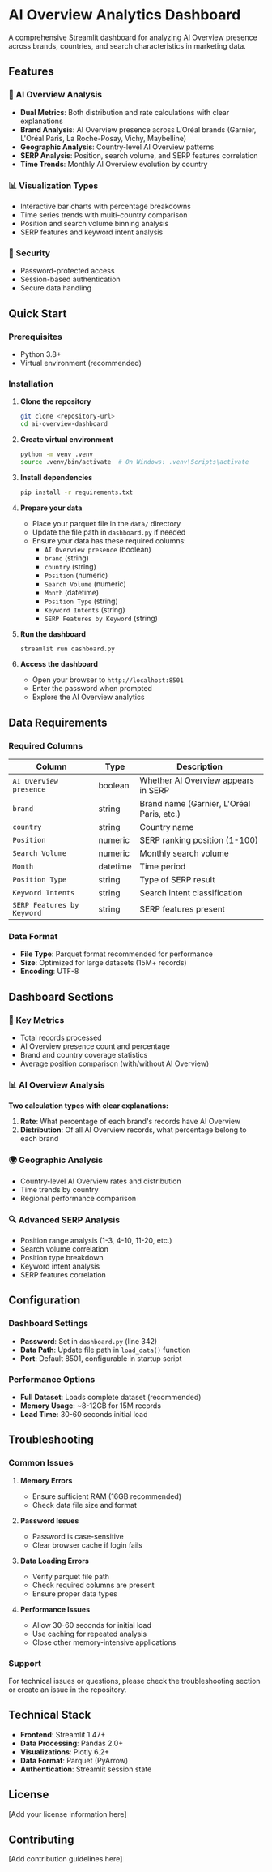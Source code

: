 # AI Overview Analytics Dashboard

A comprehensive Streamlit dashboard for analyzing AI Overview presence across brands, countries, and search characteristics in marketing data.

## Features

### 🤖 AI Overview Analysis
- **Dual Metrics**: Both distribution and rate calculations with clear explanations
- **Brand Analysis**: AI Overview presence across L'Oréal brands (Garnier, L'Oréal Paris, La Roche-Posay, Vichy, Maybelline)
- **Geographic Analysis**: Country-level AI Overview patterns
- **SERP Analysis**: Position, search volume, and SERP features correlation
- **Time Trends**: Monthly AI Overview evolution by country

### 📊 Visualization Types
- Interactive bar charts with percentage breakdowns
- Time series trends with multi-country comparison
- Position and search volume binning analysis
- SERP features and keyword intent analysis

### 🔐 Security
- Password-protected access
- Session-based authentication
- Secure data handling

## Quick Start

### Prerequisites
- Python 3.8+
- Virtual environment (recommended)

### Installation

1. **Clone the repository**
   ```bash
   git clone <repository-url>
   cd ai-overview-dashboard
   ```

2. **Create virtual environment**
   ```bash
   python -m venv .venv
   source .venv/bin/activate  # On Windows: .venv\Scripts\activate
   ```

3. **Install dependencies**
   ```bash
   pip install -r requirements.txt
   ```

4. **Prepare your data**
   - Place your parquet file in the `data/` directory
   - Update the file path in `dashboard.py` if needed
   - Ensure your data has these required columns:
     - `AI Overview presence` (boolean)
     - `brand` (string)
     - `country` (string)
     - `Position` (numeric)
     - `Search Volume` (numeric)
     - `Month` (datetime)
     - `Position Type` (string)
     - `Keyword Intents` (string)
     - `SERP Features by Keyword` (string)

5. **Run the dashboard**
   ```bash
   streamlit run dashboard.py
   ```

6. **Access the dashboard**
   - Open your browser to `http://localhost:8501`
   - Enter the password when prompted
   - Explore the AI Overview analytics

## Data Requirements

### Required Columns
| Column | Type | Description |
|--------|------|-------------|
| `AI Overview presence` | boolean | Whether AI Overview appears in SERP |
| `brand` | string | Brand name (Garnier, L'Oréal Paris, etc.) |
| `country` | string | Country name |
| `Position` | numeric | SERP ranking position (1-100) |
| `Search Volume` | numeric | Monthly search volume |
| `Month` | datetime | Time period |
| `Position Type` | string | Type of SERP result |
| `Keyword Intents` | string | Search intent classification |
| `SERP Features by Keyword` | string | SERP features present |

### Data Format
- **File Type**: Parquet format recommended for performance
- **Size**: Optimized for large datasets (15M+ records)
- **Encoding**: UTF-8

## Dashboard Sections

### 🎯 Key Metrics
- Total records processed
- AI Overview presence count and percentage
- Brand and country coverage statistics
- Average position comparison (with/without AI Overview)

### 📊 AI Overview Analysis
**Two calculation types with clear explanations:**

1. **Rate**: What percentage of each brand's records have AI Overview
2. **Distribution**: Of all AI Overview records, what percentage belong to each brand

### 🌍 Geographic Analysis
- Country-level AI Overview rates and distribution
- Time trends by country
- Regional performance comparison

### 🔍 Advanced SERP Analysis
- Position range analysis (1-3, 4-10, 11-20, etc.)
- Search volume correlation
- Position type breakdown
- Keyword intent analysis
- SERP features correlation

## Configuration

### Dashboard Settings
- **Password**: Set in `dashboard.py` (line 342)
- **Data Path**: Update file path in `load_data()` function
- **Port**: Default 8501, configurable in startup script

### Performance Options
- **Full Dataset**: Loads complete dataset (recommended)
- **Memory Usage**: ~8-12GB for 15M records
- **Load Time**: 30-60 seconds initial load

## Troubleshooting

### Common Issues

1. **Memory Errors**
   - Ensure sufficient RAM (16GB recommended)
   - Check data file size and format

2. **Password Issues**
   - Password is case-sensitive
   - Clear browser cache if login fails

3. **Data Loading Errors**
   - Verify parquet file path
   - Check required columns are present
   - Ensure proper data types

4. **Performance Issues**
   - Allow 30-60 seconds for initial load
   - Use caching for repeated analysis
   - Close other memory-intensive applications

### Support
For technical issues or questions, please check the troubleshooting section or create an issue in the repository.

## Technical Stack
- **Frontend**: Streamlit 1.47+
- **Data Processing**: Pandas 2.0+
- **Visualizations**: Plotly 6.2+
- **Data Format**: Parquet (PyArrow)
- **Authentication**: Streamlit session state

## License
[Add your license information here]

## Contributing
[Add contribution guidelines here]